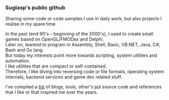 ### Suglasp's public github

Sharing some code or code samples I use in daily work, but also projects I realise in my spare time.

In the past (end 90's - beginning of the 2000's), I used to create small games based on OpenGL/FMODex and Delphi.\
Later on, learend to program in Assembly, Shell, Basic, VB.NET, Java, C#, Bash and Go lang.\
But today my interests point more towards scripting, system utilities and automation.\
I like utilities that are compact or self-contained.\
Therefore, I like diving into reversing code or file formats, operating system internals, backend services and game dev related stuff.

I've compiled a [list](https://github.com/suglasp/suglasp/blob/main/references.md) of blogs, tools, other's ppl source code and references that I like or that inspired me over the years.
